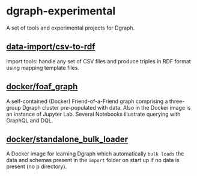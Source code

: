 # dgraph-experimental

A set of tools and experimental projects for Dgraph.

## [data-import/csv-to-rdf](./data-import/csv-to-rdf/README.md)
import tools: handle any set of CSV files and produce triples in RDF format using mapping template files.

## [docker/foaf_graph](./docker/foaf_graph/README.md)
A self-contained (Docker) Friend-of-a-Friend graph comprising a three-group Dgraph cluster pre-populated with data. Also in the Docker image is an instance of Jupyter Lab. Several Notebooks illustrate querying with GraphQL and DQL.

## [docker/standalone_bulk_loader](./docker/standalone_bulk_loader/README.md)
A Docker image for learning Dgraph which automatically `bulk loads` the data and schemas present in the `import` folder on start up if no data is present (no p directory).



